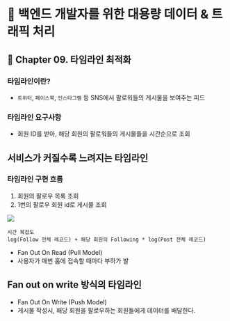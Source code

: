 # :book: 백엔드 개발자를 위한 대용량 데이터 & 트래픽 처리
## :pushpin: Chapter 09. 타임라인 최적화

### 타임라인이란?
- `트위터`, `페이스북`, `인스타그램` 등 SNS에서 팔로워들의 게시물을 보여주는 피드

### 타임라인 요구사항
- 회원 ID를 받아, 해당 회원의 팔로워들의 게시물들을 시간순으로 조회

## 서비스가 커질수록 느려지는 타임라인
### 타임라인 구현 흐름
1. 회원의 팔로우 목록 조회
2. 1번의 팔로우 회원 id로 게시물 조회

![](./images/타임라인.png)

```text
시간 복잡도
log(Follow 전체 레코드) + 해당 회원의 Following * log(Post 전체 레코드)
```

- Fan Out On Read (Pull Model)
- 사용자가 매번 홈에 접속할 때마다 부하가 발


## Fan out on write 방식의 타임라인
- Fan Out On Write (Push Model)
- 게시물 작성시, 해당 회원을 팔로우하는 회원들에게 데이터를 배달한다.

